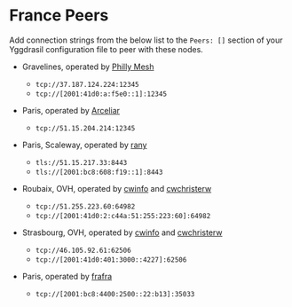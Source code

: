 # France Peers

Add connection strings from the below list to the `Peers: []` section of your
Yggdrasil configuration file to peer with these nodes.

* Gravelines, operated by [Philly Mesh](https://phillymesh.net)
  * `tcp://37.187.124.224:12345`
  * `tcp://[2001:41d0:a:f5e0::1]:12345`

* Paris, operated by [Arceliar](https://github.com/Arceliar)
  * `tcp://51.15.204.214:12345`

* Paris, Scaleway, operated by [rany](https://rany.eu.org)
  * `tls://51.15.217.33:8443`
  * `tls://[2001:bc8:608:f19::1]:8443`

* Roubaix, OVH, operated by [cwinfo](https://cwinfo.net) and [cwchristerw](https://christerwaren.fi)
  * `tcp://51.255.223.60:64982`
  * `tcp://[2001:41d0:2:c44a:51:255:223:60]:64982`

* Strasbourg, OVH, operated by [cwinfo](https://cwinfo.net) and   [cwchristerw](https://christerwaren.fi)
  * `tcp://46.105.92.61:62506`
  * `tcp://[2001:41d0:401:3000::4227]:62506`

* Paris, operated by [frafra](https://frafra.eu)
  * `tcp://[2001:bc8:4400:2500::22:b13]:35033`
